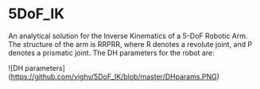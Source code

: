 # 5DoF_IK
An analytical solution for the Inverse Kinematics of a 5-DoF Robotic Arm.
The structure of the arm is RRPRR, where R denotes a revolute joint, and P denotes a prismatic joint. The DH parameters for the robot are:

![DH parameters] (https://github.com/vighv/5DoF_IK/blob/master/DHparams.PNG)
